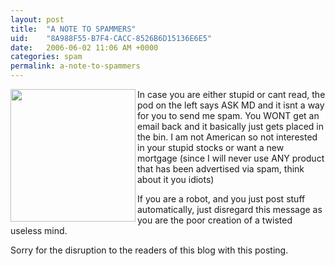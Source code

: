 ```yaml
---
layout: post
title:  "A NOTE TO SPAMMERS"
uid:	"8A988F55-B7F4-CACC-8526B6D15136E6E5"
date:   2006-06-02 11:06 AM +0000
categories: spam
permalink: a-note-to-spammers
---
```

<img width="200" height="212" align="left" src="/UserFiles/Image/spam.jpg" alt="" /> In case you are either stupid or cant read, the pod on the left says ASK MD and it isnt a way for you to send me spam. You WONT get an email back and it basically just gets placed in the bin. I am not American so not interested in your stupid stocks or want a new mortgage (since I will never use ANY product that has been advertised via spam, think about it you idiots)

If you are a robot, and you just post stuff automatically, just disregard this message as you  are the poor creation of a twisted useless mind.

Sorry for the disruption to the readers of this blog with this posting.